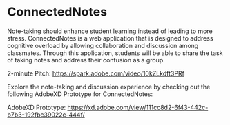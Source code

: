# ConnectedNotes
Note-taking should enhance student learning instead of leading to more stress. ConnectedNotes is a web application that is designed to address cognitive overload by allowing collaboration and discussion among classmates. Through this application, students will be able to share the task of taking notes and address their confusion as a group.

2-minute Pitch: https://spark.adobe.com/video/10kZLkdft3PRf 

Explore the note-taking and discussion experience by checking out the following AdobeXD Prototype for ConnectedNotes:

AdobeXD Prototype: https://xd.adobe.com/view/111cc8d2-6f43-442c-b7b3-192fbc39022c-444f/
